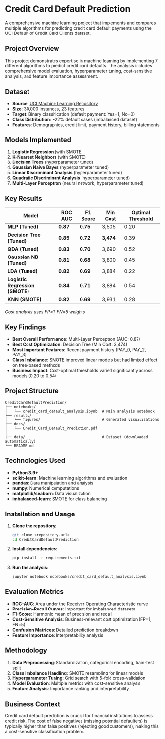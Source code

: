 # Credit Card Default Prediction

A comprehensive machine learning project that implements and compares multiple algorithms for predicting credit card default payments using the UCI Default of Credit Card Clients dataset.

## Project Overview

This project demonstrates expertise in machine learning by implementing 7 different algorithms to predict credit card defaults. The analysis includes comprehensive model evaluation, hyperparameter tuning, cost-sensitive analysis, and feature importance assessment.

## Dataset

- **Source**: [UCI Machine Learning Repository](https://archive.ics.uci.edu/ml/datasets/default+of+credit+card+clients)
- **Size**: 30,000 instances, 23 features
- **Target**: Binary classification (default payment: Yes=1, No=0)
- **Class Distribution**: ~22% default cases (imbalanced dataset)
- **Features**: Demographics, credit limit, payment history, billing statements

## Models Implemented

1. **Logistic Regression** (with SMOTE)
2. **K-Nearest Neighbors** (with SMOTE)
3. **Decision Trees** (hyperparameter tuned)
4. **Gaussian Naive Bayes** (hyperparameter tuned)
5. **Linear Discriminant Analysis** (hyperparameter tuned)
6. **Quadratic Discriminant Analysis** (hyperparameter tuned)
7. **Multi-Layer Perceptron** (neural network, hyperparameter tuned)

## Key Results

| Model | ROC AUC | F1 Score | Min Cost | Optimal Threshold |
|-------|---------|----------|----------|-------------------|
| **MLP (Tuned)** | **0.87** | **0.75** | 3,505 | 0.20 |
| **Decision Tree (Tuned)** | **0.85** | **0.72** | **3,474** | 0.39 |
| **QDA (Tuned)** | **0.83** | **0.70** | 3,690 | 0.52 |
| **Gaussian NB (Tuned)** | **0.81** | **0.68** | 3,800 | 0.45 |
| **LDA (Tuned)** | **0.82** | **0.69** | 3,884 | 0.22 |
| **Logistic Regression (SMOTE)** | **0.84** | **0.71** | 3,884 | 0.54 |
| **KNN (SMOTE)** | **0.82** | **0.69** | 3,931 | 0.28 |

*Cost analysis uses FP=1, FN=5 weights*

## Key Findings

- **Best Overall Performance**: Multi-Layer Perceptron (AUC: 0.87)
- **Best Cost Optimization**: Decision Tree (Min Cost: 3,474)
- **Most Important Features**: Recent payment history (PAY_0, PAY_2, PAY_3)
- **Class Imbalance**: SMOTE improved linear models but had limited effect on tree-based methods
- **Business Impact**: Cost-optimal thresholds varied significantly across models (0.20 to 0.54)

## Project Structure

```
CreditCardDefaultPrediction/
├── notebooks/
│   └── credit_card_default_analysis.ipynb  # Main analysis notebook
├── results/
│   └── figures/                            # Generated visualizations
├── docs/
│   └── Credit_Card_Default_Prediction.pdf
│      
├── data/                                   # Dataset (downloaded automatically)
└── README.md
```

## Technologies Used

- **Python 3.9+**
- **scikit-learn**: Machine learning algorithms and evaluation
- **pandas**: Data manipulation and analysis
- **numpy**: Numerical computations
- **matplotlib/seaborn**: Data visualization
- **imbalanced-learn**: SMOTE for class balancing


## Installation and Usage

1. **Clone the repository**:
   ```bash
   git clone <repository-url>
   cd CreditCardDefaultPrediction
   ```

2. **Install dependencies**:
   ```bash
   pip install -r requirements.txt
   ```

3. **Run the analysis**:
   ```bash
   jupyter notebook notebooks/credit_card_default_analysis.ipynb
   ```


## Evaluation Metrics

- **ROC-AUC**: Area under the Receiver Operating Characteristic curve
- **Precision-Recall Curves**: Important for imbalanced datasets
- **F1-Score**: Harmonic mean of precision and recall
- **Cost-Sensitive Analysis**: Business-relevant cost optimization (FP=1, FN=5)
- **Confusion Matrices**: Detailed prediction breakdown
- **Feature Importance**: Interpretability analysis

## Methodology

1. **Data Preprocessing**: Standardization, categorical encoding, train-test split
2. **Class Imbalance Handling**: SMOTE resampling for linear models
3. **Hyperparameter Tuning**: Grid search with 5-fold cross-validation
4. **Model Evaluation**: Multiple metrics with cost-sensitive analysis
5. **Feature Analysis**: Importance ranking and interpretability

## Business Context

Credit card default prediction is crucial for financial institutions to assess credit risk. The cost of false negatives (missing potential defaulters) is typically higher than false positives (rejecting good customers), making this a cost-sensitive classification problem.
